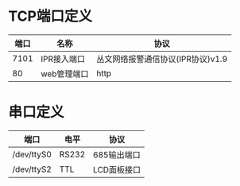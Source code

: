TCP端口定义
===========

| 端口 | 名称        | 协议                              |
| ---- | ----        | ----                              |
| 7101 | IPR接入端口 | 丛文网络报警通信协议(IPR协议)v1.9 |
|   80 | web管理端口 | http                              |


串口定义
========


| 端口       | 电平  | 协议        |
| ----       | ----  | ----        |
| /dev/ttyS0 | RS232 | 685输出端口 |
| /dev/ttyS2 | TTL   | LCD面板接口 |
